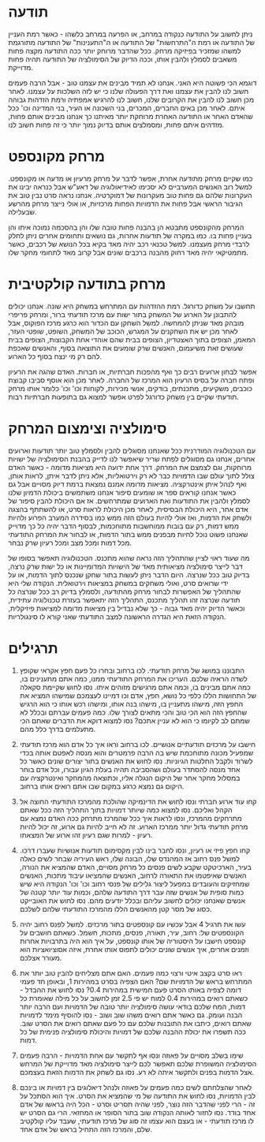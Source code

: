 תודעה
=====

ניתן לחשוב על התודעה כנקודה במרחב, או הפרעה במרחב כלשהו - כאשר רמת העניין של התודעה או רמת ה"התרחשות" של התודעה או ה"התענינות" של התודעה מתורגמת למשהו שמזכיר בפיזיקה מרחק. ככל שהדבר מרוחק יותר ככה התודעה מקצה פחות משאבים לסמלץ ולהבין אותו, וככה הדיוק של הסימולציה של התודעה תהיה פחות מדוייקת. 

דוגמא הכי פשוטה היא האני. אנחנו לא תמיד מבינים את עצמנו טוב - אבל הרבה פעמים חשוב לנו להבין את עצמנו ואת דרך הפעולה שלנו כי יש לזה השלכות על עצמנו. לאחר מכן חשוב לנו להבין את הקרובים שלנו, חשוב לנו להרגיש אמפתיה ורמת הזדהות גבוהה איתם. לאחר מכן באים החברים, המכרים, בני השכונה או העיר, בני המדינה וכו' ככל שהאדם האחר או התודעה האחרת מרוחקת יותר מאיתנו כך אנחנו מבינים אותם פחות, מזדהים איתם פחות, ומסמלצים אותם בדיוק נמוך יותר כי זה פחות חשוב לנו. 

מרחק מקונספט
======

כמו שקיים מרחק מתודעה אחרת, אפשר לדבר על מרחק מרעיון או מדעה או מקונספט. למשל רוב האנשים המערביים לא יסכימו לאידיאולוגיה של דאע"ש אבל כנראה יבינו את העקרונות שלהם גם פחות טוב מעקרונות של דמוקרטיה. אנחנו נראה סרט נבין טוב את הגיבור הראשי אבל פחות את הדמויות הפחות מרכזיות, או אולי נייצר מרחק מהרשע שבעלילה. 

המרחק מהקונספט מתבטא הן בהבנה פחות טובה שלו והן בהסכמה נמוכה איתו והן בעניין פחות בו. כמו במקרה של תודעות אחרות, גם נושאים ותחומים אחרים ניתן לחלק לרבדי מרחק מעצמנו. למשל טכנאי רכב יהיה מאד בקיא בכל הנושא של רכבים, כאשר מתמטיקאי יהיה מאד רחוק מהבנה ברכבים שונים אבל קרוב מאד לתחומי מחקר שלו. 

מרחק בתודעה קולקטיבית
=====

תחשבו על משחק כדורגל. רמת ההזדהות עם המתרחש במשחק היא שונה. אנחנו יכולים להתבונן על הארוע של המשחק בתור ישות עם מרכז תודעתי ברור, ומרחק פריפרי מובהק מאד שניתן להמחשה. למשל השחקן עם הכדור הוא כרגע מרכז הפוקוס, אבל לאחר מכן יש את השחקנים על המגרש, הכוכב של המשחק, השופט, שופטי העזר, המאמן, הצופים בתוך האצטדיון, הצופים בבית שהם אוהדי אחת הקבוצות, הצופים בבית שעושים זאת משיעמום, האנשים שרק שומעים את התוצאה בסוף, והאנשים שאכפת להם רק מי ינצח בסוף כל הארוע. 

אפשר לבחון ארועים רבים כך ואף מהפכות חברתיות, או חברות. האדם שהגה את הרעיון ופתח חברה על בסיס הרעיון הוא המרכז של החברה. לאחר מכן הוא אוסף סביבו קבוצת כוכבים, משקיעים, מתכנתים, בודקים, אנשי מכירות, לקוחות וכו' וכו' כלומר אותו מרחק תודעתי שקיים בין משחק כדורגל לפרט אפשר למצוא גם בתופעות חברתיות רבות. 

סימולציה וצימצום המרחק
======

עם הטכנולוגיה המודרנית ככל שאנחנו מסוגלים להבין ולסמלץ טוב יותר תודעות וארועים אחרים, אנחנו גם מסוגלים לפתח שריר שיאפשר לנו לדייק בהבנת הסימולציה של ישויות מרוחקות, וגם לצמצם את המרחק. דרך אחת ידועה היא מציאות מדומה - כאשר האדם צולל לתוך עולם שבו הדמויות כבר לא רק וירטואליות, אלא ניתן לדבר איתן, לראות אותן, ואף לנהל איתן אינטרקציה. מציאות מדומה אמנם נמצאת ברמת דיוק מסויים אבל גם כאשר אנחנו קוראים ספר או שומעים סיפור אנחנו משתמשים ביכולת הדמיון שלנו לסמלץ ולהבין את התודעות ואת הארועים שמתרחשים. אז אם היכולת להבין סיפור של אדם אחר, היא היכולת הבסיסית, לאחר מכן היכולת לראות סרט, או להשתתף בהצגה ולשחק את הדמות, ואז אולי להיות בעולם הזה ממש כמו בסידרה המערב הפרוע ולהיות ממש דמות, רק עם בובות ממוחשבות מתוחכמות, לבסוף הדבר יהיה כל כך מדוייק שאנחנו פשוט נוכל לחיות מבפנים ממש בתור הדמות, או לבחור את המרחק התודעתי מכל דמות ומכל מצב ומכל רעיון שרק נבחר. 

מה שעוד ראוי לציין שהתהליך הזה נראה שהוא מתכנס. הטכנולוגיה תאפשר בסופו של דבר לייצר סימולציה מציאותית מאד של הישויות המדומיינות או כל ישות שרק נרצה, בדיוק טוב ככל שנרצה. היום הדבר ניתן לעשות בתור שחקן שנכנס לתוך הדמות, או על ידי שרואים סרט, ואולי משחקים במשחק במציאות וירטואלית. הנקודה שלי היא שהתהליך של האפשרות לבחור מרחק מהתודעה, ולסמלץ בדיוק רב ככל שנרצה כל תודעה שנרצה זהו תהליך מתכנס, התהליך הזה יתאפשר בעזרת טכנולוגיה עתידית, וכאשר הדיוק יהיה מאד גבוה - כך שלא נבדיל בין מציאות מדומה למציאות פיזיקלית, הנקודה הזאת היא הגדרה הראשונה למצב התודעתי שאני קורא לו סינגולריות.

תרגילים
===== 

1. התבוננו במושג של מרחק תודעתי. לכו ברחוב ובחרו כל פעם חפץ אקראי שקופץ לשדה הראיה שלכם. העריכו את המרחק התודעתי ממנו, כמה אתם   מתענינים בו, כמה אתם מבינים בו, וכמה אתם מרגישים מזוהים איתו. נסו לחוש שקיימת סקאלה של התחושות הללו כלפי כל נושא, חפץ, אדם וכו דמיינו לעצמכם שמישהו המציא את החפץ הזה, מישהו מתעניין בו, מישהו בנה אותו, ומישהו רכש אותו כי הוא הרגיש שהחפץ הזה הוא הכי טוב והכי מתאים לצורך שלו. כמה פעמים עברתם ובכלל לא שמתם לב לקיומו כי הוא לא עניין אתכם? נסו למצוא דוקא את הדברים שאתם הכי מתעלמים בדרך כלל מהם. 

2. חישבו על מרכזים תודעתיים אנושיים. לכו ברחוב וראו איך כל אדם הוא מרכז תודעתי שמפעיל מכונה מתוחכמת שיש בה הרבה פרמטרים והוא מנסה לאפטם אותה בכדי לשרוד ולקבל החלטות הגיוניות. נסו לחוש את האנשים בתור יצורים שונים כאשר כל אחד מנסה להסתדר בעולם ושהסביבה תהיה בעלת הגיון עבורו, וכל אדם בוחר במסלול מחקר אחר של היקום הנגלה אליו, וכתוצאה מהמחקר ואינטרקציה עם היקום גם נמצא כרגע במקום שבו אתם רואים אותו ברחוב. 

3. קחו עוד ארוע חברתי ונסו לחוש את הדינמיקה שהולכת מהמרכז התודעתי החוצה אל הקהל ואליכם. נסו למצוא כמה שיותר דמויות בתוך התהליך הזה ככל שאתם מתרחקים מהמרכז, ונסו לראות איך ככל שהמרכז מתרחק ככה האדם נמצא עם מרחק תודעתי גדול יותר ממרכז הארוע. זה לא חייב להיות גם ארוע, זה יכול להיות רעיון - למרות שגם רעיון זהו ארוע של המצאתו. 

4. קחו חפץ פיזי או רעיון, ונסו לחבר בינו לבין מקסימום תודעות אנושיות שעברו דרכו. למשל פנס רחוב אז המהנדס שלו, הבונה שלו, ראש העיריה שבחר לשים כאלה בעיר, הארכיטקט שקבע לשים פנסים כל מרחק מסויים, האדם שהמציא את הנורה, האנשים שאיפטמו את התאורה לרחוב, האנשים שהמציאו עיבוד מתכות, האנשים שמחזיקים והעובדים במפעל ליצור גלילים של פנסי רחוב וכו' וכו' הנקודה היא שיש כמות סופית של אנשים שזה עבר דרך התודעה שלהם, וכמות עוד יותר קטנה של אנשים שאנחנו יכולים לחשוב עליהם ובכלל יודעים מהם. נסו לחוש את האובייקט כסוג של מסר קטן מהאנשים הללו מהמרכז התודעתי שלהם לשלכם. 

5. עשו את תרגיל 4 אבל עכשיו עם קונספטים בתור מרכזים. למשל לפנס רחוב יהיה הקונספטים של: רחוב, עיר, תאורה, פנסים, מתכות, חשמל. כשאתם חושבים על קונספט חישבו על היסטוריה של אותו קונספט, על איך הוא היה בתרבויות אחרות וזמנים אחרים, איך אנשים שונים יכולים לתפוס אותו אחרת, איזה אסוציואציות הוא מעורר אצלכם.

6. ראו סרט בקצב איטי ורצוי כמה פעמים. האם אתם מצליחים להבין טוב יותר את המתרחש בראש של הדמויות שם? האם הצפיה בסרט במהירות 1, ובאופן חד פעמי דומה לצפיה באותו הסרט פעם חמישית במהירות 0.4? נסו לחוש את ההבדל - כשאתם רואים במהירות 0.4 למוח יש פי 2.5 זמן לחשוב על כל מילה שאומרת כל דמות, המח שלכם בודאי עושה סימולציה יותר טובה של הדמויות ועם הרבה יותר הבנה ועומק. גם כאשר אתם רואים משהו שוב ושוב - נסו להוסיף מימד לדמויות שאתם רואים, כיתבו את התובנות שלכם עם כל פעם שאתם רואים את הסרט שוב. ככה תשפרו את יכולת ההבנה שלכם של דמויות והיכולת סימולציה פנימית של כל דמות. 

7. שימו בשלב מסויים על פאוזה ונסו אף לתקשר עם אחת הדמויות - הרבה פעמים הסימולציה המשופרת שלכם תאפשר לכם לייצר סימולציה מאד מדוייקת של המרחש אצל הדמות בפנים ולתקשר איתה לא רע. נסו גם לשחק את הדמות הזאת בעצמכם.

8. לאחר שהצלחתם לשים כמה פעמים על פאוזה ולנהל דיאלוגים בין דמויות או בינכם לבין הדמויות, נסו לחוש את התודעה של מי שהמציא את הסרט. איך הוא הסתכל על זה - הרי לפני שהדבר הזה נוצר, לפני שהיה תסריט וסרט - הכל היה בראשו של אדם אחד בודד. נסו לחזור לאותה הנקודה שוב בתור הסופר או המחזאי. הרי גם הסרט יש לו מרכז תודעתי - או בעצם הוא עצמו זה סוג של מרכז תודעתי, שעבד עליו קולקטיב שלם, והמרכז הזה התחיל בראש של אדם אחד.
